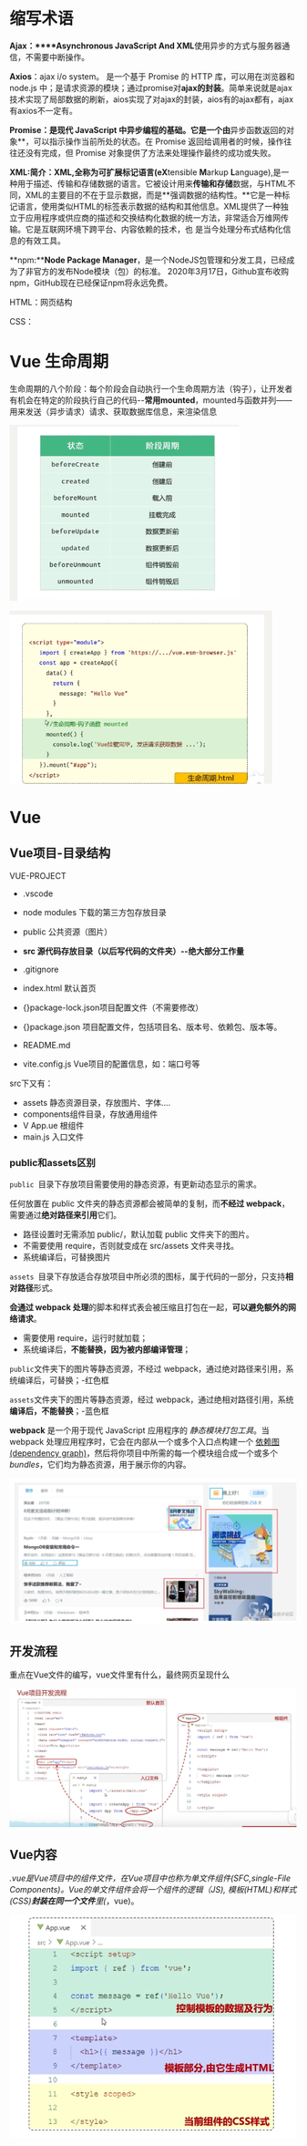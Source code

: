 # 缩写术语

**Ajax：****Asynchronous JavaScript And XML**使用异步的方式与服务器通信，不需要中断操作。

**Axios**：ajax i/o system。 是一个基于 Promise 的 HTTP 库，可以用在浏览器和 node.js 中；是请求资源的模块；通过promise对**ajax的封装**。简单来说就是ajax技术实现了局部数据的刷新，aios实现了对ajax的封装，aios有的ajax都有，ajax有axios不一定有。

**Promise：是现代 JavaScript 中异步编程的基础。它是一个由**异步函数返回的对象**，可以指示操作当前所处的状态。在 Promise 返回给调用者的时候，操作往往还没有完成，但 Promise 对象提供了方法来处理操作最终的成功或失败。

**XML:**简介：XML,全称为可扩展标记语言(e**X**tensible **M**arkup **L**anguage),是一种用于描述、传输和存储数据的语言。它被设计用来**传输和存储**数据，与HTML不同，XML的主要目的不在于显示数据，而是**强调数据的结构性。**它是一种标记语言，使用类似HTML的标签表示数据的结构和其他信息。XML提供了一种独立于应用程序或供应商的描述和交换结构化数据的统一方法，非常适合万维网传输。它是互联网环境下跨平台、内容依赖的技术，也
是当今处理分布式结构化信息的有效工具。

**npm:****Node Package Manager**，是一个NodeJS包管理和分发工具，已经成为了非官方的发布Node模块（包）的标准。 2020年3月17日，Github宣布收购npm，GitHub现在已经保证npm将永远免费。

HTML：网页结构

CSS：

# Vue 生命周期

生命周期的八个阶段：每个阶段会自动执行一个生命周期方法（钩子），让开发者有机会在特定的阶段执行自己的代码--**常用mounted**，mounted与函数并列——用来发送（异步请求）请求、获取数据库信息，来渲染信息

![image-20240501233248963](./assets/image-20240501233248963.png)

![image-20240501233258127](./assets/image-20240501233258127.png)

# Vue

## Vue项目-目录结构

VUE-PROJECT

- .vscode
- node modules 下载的第三方包存放目录

- public               公共资源（图片）
- **src                     源代码存放目录（以后写代码的文件夹）--绝大部分工作量**
- .gitignore
- index.html        默认首页
- {}package-lock.json项目配置文件（不需要修改）
- {}package.json           项目配置文件，包括项目名、版本号、依赖包、版本等。
- README.md
- vite.config.js        Vue项目的配置信息，如：端口号等

src下又有：

- assets           静态资源目录，存放图片、字体.…
- components组件目录，存放通用组件
- V App.ue      根组件
- main.js          入口文件

### public和assets区别

`public `目录下存放项目需要使用的静态资源，有更新动态显示的需求。

任何放置在 public 文件夹的静态资源都会被简单的复制，而**不经过 webpack**，需要通过**绝对路径来引用**它们。

- 路径设置时无需添加 public/，默认加载 public 文件夹下的图片。
- 不需要使用 require，否则就变成在 src/assets 文件夹寻找。
- 系统编译后，可替换图片

`assets `目录下存放适合存放项目中所必须的图标，属于代码的一部分，只支持**相对路径**形式。

**会通过 webpack 处理**的脚本和样式表会被压缩且打包在一起，**可以避免额外的网络请求**。

- 需要使用 require，运行时就加载；
- 系统编译后，**不能替换，因为被内部编译管理**；

`public`文件夹下的图片等静态资源，不经过 webpack，通过绝对路径来引用，系统编译后，可替换；-红色框

`assets`文件夹下的图片等静态资源，经过 webpack，通过绝相对路径引用，系统**编译后，不能替换**；-蓝色框

**webpack** 是一个用于现代 JavaScript 应用程序的 *静态模块打包工具*。当 webpack 处理应用程序时，它会在内部从一个或多个入口点构建一个 [依赖图(dependency graph)](https://webpack.docschina.org/concepts/dependency-graph/)，然后将你项目中所需的每一个模块组合成一个或多个 *bundles*，它们均为静态资源，用于展示你的内容。

![image-20240502005705101](./assets/image-20240502005705101.png)

## 开发流程

重点在Vue文件的编写，vue文件里有什么，最终网页呈现什么

![image-20240502011122791](./assets/image-20240502011122791.png)

## Vue内容

*.vue是Vue项目中的组件文件，在Vue项目中也称为单文件组件(SFC,single-File Components)。Vue的单文件组件会将一个组件的逻辑（JS),
模板(HTML)和样式(CSS)**封装在同一个文件**里(*，vue)。

![image-20240503004651427](./assets/image-20240503004651427.png)
